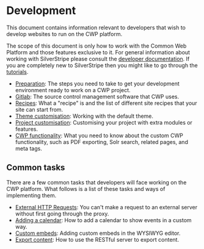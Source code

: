 # Development

This document contains information relevant to developers that wish to develop websites to run on the CWP platform.

The scope of this document is only how to work with the Common Web Platform and those features exclusive to it. For
general information about working with SilverStripe please consult the
[developer documentation](http://doc.silverstripe.org/). If you are completely new to SilverStripe then you might like
to go through the [tutorials](http://doc.silverstripe.org/framework/en/tutorials).

 * [Preparation](preparation-of-the-developer-environment): The steps you need to take to get your development environment ready to work on a CWP
project.
 * [Gitlab](gitlab): The source control management software that CWP uses.
 * [Recipes](recipes): What a "recipe" is and the list of different site recipes that your site can start from.
 * [Theme customisation](customising-the-default-theme): Working with the default theme.
 * [Project customisation](customising-the-default-functionality): Customising your project with extra modules or features.
 * [CWP functionality](cwp-features): What you need to know about the custom CWP functionality, such as PDF
exporting, Solr search, related pages, and meta tags.

## Common tasks

There are a few common tasks that developers will face working on the CWP platform. What follows is a list of these
tasks and ways of implementing them.

 * [External HTTP Requests](how-tos/external_http_requests_with_proxy): You can't make a request to an external server without first going
through the proxy.
 * [Adding a calendar](how-tos/adding-a-calendar): How to add a calendar to show events in a custom way.
 * [Custom embeds](how-tos/custom_embeds-in-the-WYSIWYG-editor): Adding custom embeds in the WYSIWYG editor.
 * [Export content](how-tos/exporting_content): How to use the RESTful server to export content.
